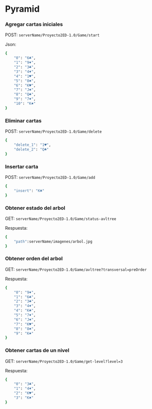 # Pyramid

### Agregar cartas iniciales

POST:
`serverName/Proyecto2ED-1.0/Game/start`

Json:
```bash
{
    "0": "6♣",
    "1": "9♦",
    "2": "3♣",
    "3": "4♦",
    "4": "1♥",
    "5": "8♠",
    "6": "K♥",
    "7": "J♠",
    "8": "Q♣",
    "9": "7♦",
    "10": "K♠"
}
```

### Eliminar cartas
POST:
`serverName/Proyecto2ED-1.0/Game/delete`
```bash
{
    "delete_1": "1♥",
    "delete_2": "Q♣"
}
```

### Insertar carta

POST:
`serverName/Proyecto2ED-1.0/Game/add`
```bash
{
    "insert": "K♣"
}
```

### Obtener estado del arbol 
GET:
`serverName/Proyecto2ED-1.0/Game/status-avltree`

Respuesta:
```bash
{
	"path":serverName/imagenes/arbol.jpg
}
```

### Obtener orden del arbol
GET:
`serverName/Proyecto2ED-1.0/Game/avltree?transversal=preOrder`

Respuesta:
```bash
{
	"0": "9♦",
	"1": "6♣",
	"2": "3♣",
	"3": "4♦",
	"4": "K♣",
	"5": "7♦",
	"6": "J♠",
	"7": "K♥",
	"8": "8♠",
	"9": "K♠"
}
```

### Obtener cartas de un nivel 
GET:
`serverName/Proyecto2ED-1.0/Game/get-level?level=3`

Respuesta:
```bash
{
	"0": "3♣",
	"1": "4♦",
	"2": "K♥",
	"3": "K♠"
}
```
